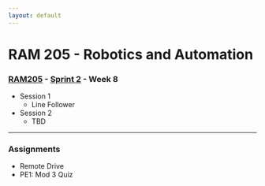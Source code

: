 ```yaml
---
layout: default
---
```


# RAM 205 - Robotics and Automation

### [RAM205](../../) - [Sprint 2](../) - Week 8

- Session 1
    - Line Follower
- Session 2
    - TBD
    
---

### Assignments

- Remote Drive
- PE1: Mod 3 Quiz
